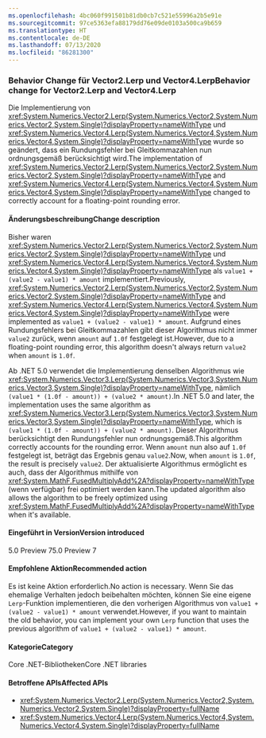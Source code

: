 ```yaml
---
ms.openlocfilehash: 4bc060f991501b81db0cb7c521e55996a2b5e91e
ms.sourcegitcommit: 97ce5363efa88179dd76e09de0103a500ca9b659
ms.translationtype: HT
ms.contentlocale: de-DE
ms.lasthandoff: 07/13/2020
ms.locfileid: "86281300"
---
```

### <a name="behavior-change-for-vector2lerp-and-vector4lerp"></a><span data-ttu-id="592eb-101">Behavior Change für Vector2.Lerp und Vector4.Lerp</span><span class="sxs-lookup"><span data-stu-id="592eb-101">Behavior change for Vector2.Lerp and Vector4.Lerp</span></span>

<span data-ttu-id="592eb-102">Die Implementierung von <xref:System.Numerics.Vector2.Lerp(System.Numerics.Vector2,System.Numerics.Vector2,System.Single)?displayProperty=nameWithType> und <xref:System.Numerics.Vector4.Lerp(System.Numerics.Vector4,System.Numerics.Vector4,System.Single)?displayProperty=nameWithType> wurde so geändert, dass ein Rundungsfehler bei Gleitkommazahlen nun ordnungsgemäß berücksichtigt wird.</span><span class="sxs-lookup"><span data-stu-id="592eb-102">The implementation of <xref:System.Numerics.Vector2.Lerp(System.Numerics.Vector2,System.Numerics.Vector2,System.Single)?displayProperty=nameWithType> and <xref:System.Numerics.Vector4.Lerp(System.Numerics.Vector4,System.Numerics.Vector4,System.Single)?displayProperty=nameWithType> changed to correctly account for a floating-point rounding error.</span></span>

#### <a name="change-description"></a><span data-ttu-id="592eb-103">Änderungsbeschreibung</span><span class="sxs-lookup"><span data-stu-id="592eb-103">Change description</span></span>

<span data-ttu-id="592eb-104">Bisher waren <xref:System.Numerics.Vector2.Lerp(System.Numerics.Vector2,System.Numerics.Vector2,System.Single)?displayProperty=nameWithType> und <xref:System.Numerics.Vector4.Lerp(System.Numerics.Vector4,System.Numerics.Vector4,System.Single)?displayProperty=nameWithType> als `value1 + (value2 - value1) * amount` implementiert.</span><span class="sxs-lookup"><span data-stu-id="592eb-104">Previously, <xref:System.Numerics.Vector2.Lerp(System.Numerics.Vector2,System.Numerics.Vector2,System.Single)?displayProperty=nameWithType> and <xref:System.Numerics.Vector4.Lerp(System.Numerics.Vector4,System.Numerics.Vector4,System.Single)?displayProperty=nameWithType> were implemented as `value1 + (value2 - value1) * amount`.</span></span> <span data-ttu-id="592eb-105">Aufgrund eines Rundungsfehlers bei Gleitkommazahlen gibt dieser Algorithmus nicht immer `value2` zurück, wenn `amount` auf `1.0f` festgelegt ist.</span><span class="sxs-lookup"><span data-stu-id="592eb-105">However, due to a floating-point rounding error, this algorithm doesn't always return `value2` when `amount` is `1.0f`.</span></span>

<span data-ttu-id="592eb-106">Ab .NET 5.0 verwendet die Implementierung denselben Algorithmus wie <xref:System.Numerics.Vector3.Lerp(System.Numerics.Vector3,System.Numerics.Vector3,System.Single)?displayProperty=nameWithType>, nämlich `(value1 * (1.0f - amount)) + (value2 * amount)`.</span><span class="sxs-lookup"><span data-stu-id="592eb-106">In .NET 5.0 and later, the implementation uses the same algorithm as <xref:System.Numerics.Vector3.Lerp(System.Numerics.Vector3,System.Numerics.Vector3,System.Single)?displayProperty=nameWithType>, which is `(value1 * (1.0f - amount)) + (value2 * amount)`.</span></span> <span data-ttu-id="592eb-107">Dieser Algorithmus berücksichtigt den Rundungsfehler nun ordnungsgemäß.</span><span class="sxs-lookup"><span data-stu-id="592eb-107">This algorithm correctly accounts for the rounding error.</span></span> <span data-ttu-id="592eb-108">Wenn `amount` nun also auf `1.0f` festgelegt ist, beträgt das Ergebnis genau `value2`.</span><span class="sxs-lookup"><span data-stu-id="592eb-108">Now, when `amount` is `1.0f`, the result is precisely `value2`.</span></span> <span data-ttu-id="592eb-109">Der aktualisierte Algorithmus ermöglicht es auch, dass der Algorithmus mithilfe von <xref:System.MathF.FusedMultiplyAdd%2A?displayProperty=nameWithType> (wenn verfügbar) frei optimiert werden kann.</span><span class="sxs-lookup"><span data-stu-id="592eb-109">The updated algorithm also allows the algorithm to be freely optimized using <xref:System.MathF.FusedMultiplyAdd%2A?displayProperty=nameWithType> when it's available.</span></span>

#### <a name="version-introduced"></a><span data-ttu-id="592eb-110">Eingeführt in Version</span><span class="sxs-lookup"><span data-stu-id="592eb-110">Version introduced</span></span>

<span data-ttu-id="592eb-111">5.0 Preview 7</span><span class="sxs-lookup"><span data-stu-id="592eb-111">5.0 Preview 7</span></span>

#### <a name="recommended-action"></a><span data-ttu-id="592eb-112">Empfohlene Aktion</span><span class="sxs-lookup"><span data-stu-id="592eb-112">Recommended action</span></span>

<span data-ttu-id="592eb-113">Es ist keine Aktion erforderlich.</span><span class="sxs-lookup"><span data-stu-id="592eb-113">No action is necessary.</span></span> <span data-ttu-id="592eb-114">Wenn Sie das ehemalige Verhalten jedoch beibehalten möchten, können Sie eine eigene `Lerp`-Funktion implementieren, die den vorherigen Algorithmus von `value1 + (value2 - value1) * amount` verwendet.</span><span class="sxs-lookup"><span data-stu-id="592eb-114">However, if you want to maintain the old behavior, you can implement your own `Lerp` function that uses the previous algorithm of `value1 + (value2 - value1) * amount`.</span></span>

#### <a name="category"></a><span data-ttu-id="592eb-115">Kategorie</span><span class="sxs-lookup"><span data-stu-id="592eb-115">Category</span></span>

<span data-ttu-id="592eb-116">Core .NET-Bibliotheken</span><span class="sxs-lookup"><span data-stu-id="592eb-116">Core .NET libraries</span></span>

#### <a name="affected-apis"></a><span data-ttu-id="592eb-117">Betroffene APIs</span><span class="sxs-lookup"><span data-stu-id="592eb-117">Affected APIs</span></span>

- <xref:System.Numerics.Vector2.Lerp(System.Numerics.Vector2,System.Numerics.Vector2,System.Single)?displayProperty=fullName>
- <xref:System.Numerics.Vector4.Lerp(System.Numerics.Vector4,System.Numerics.Vector4,System.Single)?displayProperty=fullName>

<!--

#### Affected APIs

- `M:System.Numerics.Vector2.Lerp(System.Numerics.Vector2,System.Numerics.Vector2,System.Single)`
- `M:System.Numerics.Vector4.Lerp(System.Numerics.Vector4,System.Numerics.Vector4,System.Single)`

-->
